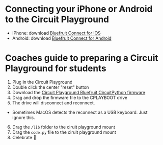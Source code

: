 # Connecting your iPhone or Android to the Circuit Playground

* iPhone: download [Bluefruit Connect for iOS](https://apps.apple.com/us/app/adafruit-bluefruit-le-connect/id830125974)
* Android: download [Bluefruit Connect for Android](https://play.google.com/store/apps/details?id=com.adafruit.bluefruit.le.connect)

# Coaches guide to preparing a Circuit Playground for students

1. Plug in the Circuit Playground
2. Double click the center "reset" button
3. Download the [Circuit Playground Bluefruit CircuitPython firmware](https://circuitpython.org/board/circuitplayground_bluefruit/)
4. Drag and drop the firmware file to the CPLAYBOOT drive
5. The drive will disconnect and reconnect.
  * Sometimes MacOS detects the reconnect as a USB keyboard. Just ignore this.
6. Drag the `/lib` folder to the ciruit playground mount
7. Drag the `code.py` file to the ciruit playground mount
8. Celebrate 🎉

